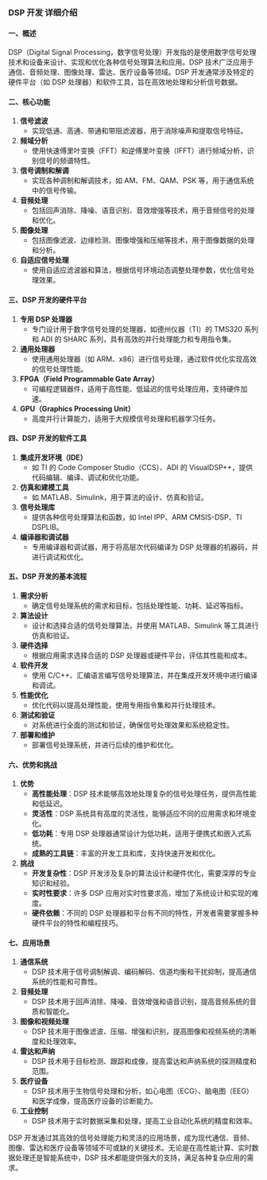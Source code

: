 ### DSP 开发 详细介绍

#### 一、概述

DSP（Digital Signal Processing，数字信号处理）开发指的是使用数字信号处理技术和设备来设计、实现和优化各种信号处理算法和应用。DSP 技术广泛应用于通信、音频处理、图像处理、雷达、医疗设备等领域。DSP 开发通常涉及特定的硬件平台（如 DSP 处理器）和软件工具，旨在高效地处理和分析信号数据。

#### 二、核心功能

1. **信号滤波**
   - 实现低通、高通、带通和带阻滤波器，用于消除噪声和提取信号特征。
2. **频域分析**
   - 使用快速傅里叶变换（FFT）和逆傅里叶变换（IFFT）进行频域分析，识别信号的频谱特性。
3. **信号调制和解调**
   - 实现各种调制和解调技术，如 AM、FM、QAM、PSK 等，用于通信系统中的信号传输。
4. **音频处理**
   - 包括回声消除、降噪、语音识别、音效增强等技术，用于音频信号的处理和优化。
5. **图像处理**
   - 包括图像滤波、边缘检测、图像增强和压缩等技术，用于图像数据的处理和分析。
6. **自适应信号处理**
   - 使用自适应滤波器和算法，根据信号环境动态调整处理参数，优化信号处理效果。

#### 三、DSP 开发的硬件平台

1. **专用 DSP 处理器**
   - 专门设计用于数字信号处理的处理器，如德州仪器（TI）的 TMS320 系列和 ADI 的 SHARC 系列，具有高效的并行处理能力和专用指令集。
2. **通用处理器**
   - 使用通用处理器（如 ARM、x86）进行信号处理，通过软件优化实现高效的信号处理性能。
3. **FPGA（Field Programmable Gate Array）**
   - 可编程逻辑器件，适用于高性能、低延迟的信号处理应用，支持硬件加速。
4. **GPU（Graphics Processing Unit）**
   - 高度并行计算能力，适用于大规模信号处理和机器学习任务。

#### 四、DSP 开发的软件工具

1. **集成开发环境（IDE）**
   - 如 TI 的 Code Composer Studio（CCS）、ADI 的 VisualDSP++，提供代码编辑、编译、调试和优化功能。
2. **仿真和建模工具**
   - 如 MATLAB、Simulink，用于算法的设计、仿真和验证。
3. **信号处理库**
   - 提供各种信号处理算法和函数，如 Intel IPP、ARM CMSIS-DSP、TI DSPLIB。
4. **编译器和调试器**
   - 专用编译器和调试器，用于将高层次代码编译为 DSP 处理器的机器码，并进行调试和优化。

#### 五、DSP 开发的基本流程

1. **需求分析**
   - 确定信号处理系统的需求和目标，包括处理性能、功耗、延迟等指标。
2. **算法设计**
   - 设计和选择合适的信号处理算法，并使用 MATLAB、Simulink 等工具进行仿真和验证。
3. **硬件选择**
   - 根据应用需求选择合适的 DSP 处理器或硬件平台，评估其性能和成本。
4. **软件开发**
   - 使用 C/C++、汇编语言编写信号处理算法，并在集成开发环境中进行编译和调试。
5. **性能优化**
   - 优化代码以提高处理性能，使用专用指令集和并行处理技术。
6. **测试和验证**
   - 对系统进行全面的测试和验证，确保信号处理效果和系统稳定性。
7. **部署和维护**
   - 部署信号处理系统，并进行后续的维护和优化。

#### 六、优势和挑战

1. **优势**
   - **高性能处理**：DSP 技术能够高效地处理复杂的信号处理任务，提供高性能和低延迟。
   - **灵活性**：DSP 系统具有高度的灵活性，能够适应不同的应用需求和环境变化。
   - **低功耗**：专用 DSP 处理器通常设计为低功耗，适用于便携式和嵌入式系统。
   - **成熟的工具链**：丰富的开发工具和库，支持快速开发和优化。
2. **挑战**
   - **开发复杂性**：DSP 开发涉及复杂的算法设计和硬件优化，需要深厚的专业知识和经验。
   - **实时性要求**：许多 DSP 应用对实时性要求高，增加了系统设计和实现的难度。
   - **硬件依赖**：不同的 DSP 处理器和平台有不同的特性，开发者需要掌握多种硬件平台的特性和编程技巧。

#### 七、应用场景

1. **通信系统**
   - DSP 技术用于信号调制解调、编码解码、信道均衡和干扰抑制，提高通信系统的性能和可靠性。
2. **音频处理**
   - DSP 技术用于回声消除、降噪、音效增强和语音识别，提高音频系统的音质和智能化。
3. **图像和视频处理**
   - DSP 技术用于图像滤波、压缩、增强和识别，提高图像和视频系统的清晰度和处理效率。
4. **雷达和声纳**
   - DSP 技术用于目标检测、跟踪和成像，提高雷达和声纳系统的探测精度和范围。
5. **医疗设备**
   - DSP 技术用于生物信号处理和分析，如心电图（ECG）、脑电图（EEG）和医学成像，提高医疗设备的诊断能力。
6. **工业控制**
   - DSP 技术用于实时数据采集和处理，提高工业自动化系统的精度和效率。

DSP 开发通过其高效的信号处理能力和灵活的应用场景，成为现代通信、音频、图像、雷达和医疗设备等领域不可或缺的关键技术。无论是在高性能计算、实时数据处理还是智能系统中，DSP 技术都能提供强大的支持，满足各种复杂应用的需求。